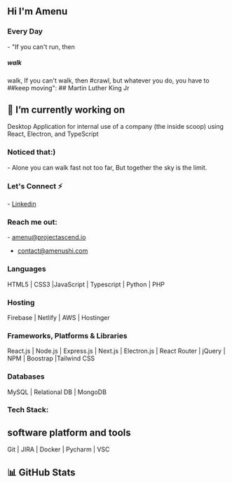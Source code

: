 <h2>Hi I'm <strong>Amenu</strong></h2>
<h3>Every Day</h3>
- "If you can't run, then <h5>walk</h5>walk, If you can't walk, then #crawl, but whatever you do, you have to ##keep moving":  ## Martin Luther King Jr


<h2> 🔭 I’m currently working on </h2>
Desktop Application for internal use of a company (the inside scoop) using React, Electron, and TypeScript

<h3> Noticed that:) </h3>
- Alone you can walk fast not too far, But together the sky is the limit.
<h3> Let's Connect ⚡</h3>
- <a href="https://www.linkedin.com/in/amenu-shilbe">Linkedin</a>

<h3>Reach me out:</h3>
- <a href="mailto:amenu@projectascend.io">amenu@projectascend.io</a>

- <a href="mailto:contact@amenushi.com">contact@amenushi.com</a>

### Languages
HTML5 | CSS3 |JavaScript | Typescript | Python | PHP 

### Hosting
Firebase | Netlify | AWS | Hostinger 

### Frameworks, Platforms & Libraries
React.js | Node.js | Express.js | Next.js | Electron.js | React Router | jQuery | NPM | Boostrap |Tailwind CSS

### Databases
MySQL | Relational DB | MongoDB

### Tech Stack:
[](https://upload.wikimedia.org/wikipedia/commons/thumb/3/30/React_Logo_SVG.svg/1200px-React_Logo_SVG.svg.png)

[](https://upload.wikimedia.org/wikipedia/commons/thumb/d/d9/Node.js_logo.svg/590px-Node.js_logo.svg.png)

[](https://upload.wikimedia.org/wikipedia/commons/6/64/Expressjs.png)

## software platform and tools
Git | JIRA | Docker | Pycharm | VSC

## 📊 GitHub Stats



<!--
**Amenu-sh/Amenu-Sh** is a ✨ _special_ ✨ repository because its `README.md` (this file) appears on your GitHub profile.

Here are some ideas to get you started:

- 🔭 I’m currently working on ...
- 🌱 I’m currently learning ...
- 👯 I’m looking to collaborate on ...
- 🤔 I’m looking for help with ...
- 💬 Ask me about ...
- 📫 How to reach me: ...
- 😄 Pronouns: ...
- ⚡ Fun fact: ...

-->
